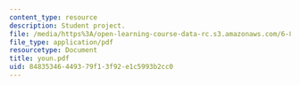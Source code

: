 ```yaml
---
content_type: resource
description: Student project.
file: /media/https%3A/open-learning-course-data-rc.s3.amazonaws.com/6-895-theory-of-parallel-systems-sma-5509-fall-2003/84835346449379f13f92e1c5993b2cc0_youn.pdf
file_type: application/pdf
resourcetype: Document
title: youn.pdf
uid: 84835346-4493-79f1-3f92-e1c5993b2cc0
---
```

